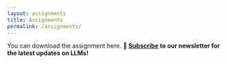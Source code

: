 ```yaml
---
layout: assignments
title: Assignments
permalink: /assignments/
---
```

You can download the assignment here. <b>🔔 [Subscribe](https://forms.gle/A3ZpHd3sB4ErSMA79) to our newsletter for the latest updates on LLMs!</b>

